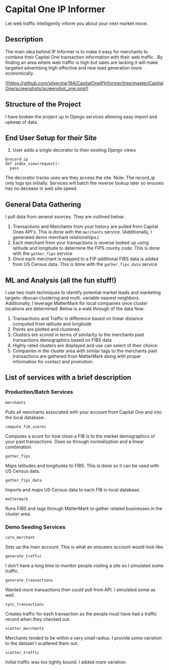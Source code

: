 # Capital One IP Informer
Let web traffic  intelligently inform you about your next market move.

## Description
The main idea behind IP Informer is to make it easy for merchants to combine their Capital One transaction information with their web traffic .
By finding an area where web traffic  is high but sales are lacking it will make targeted advertising high effective and new lead generation more economically.

[[https://github.com/silverstar194/CapitalOneIPInformer/tree/master/CapitalOne/screenshots/screenshot_one.png]]

## Structure  of the Project
I have broken the project up in Django services allowing easy import and upkeep of data.


## End User Setup for their Site
1. User adds a single decorator to their existing Django views
```
@record_ip
def index_view(request):
  pass
```
The decorator  tracks uses are they access the site. Note: The record_ip only logs ips initially. Services will batch the reverse lookup later so ensures has no decease in web site speed.


## General Data Gathering
I pull data from several sources. They are outlined below:
1. Transactions and Merchants from your history are pulled from Capital Ones API's. This is done with the ```merchants``` service. (Additionally, I generated demo merchant relationships.)
2. Each merchant from your transactions is reverse looked up using latitude and longitude to determine the FIPS county code. This is done with the ```gather_fips``` service
3. Once each merchant is mapped to a FIP additional FIBS data is added from US Census data. This is done with the ```gather_fips_data``` service

## ML and Analysis (all the fun stuff!)
I use two main techniques to identify potential market leads and marketing targets: dbscan clustering and multi. variable nearest neighbors. Additionally, I leverage MatterMark for local companies once cluster locations are determined. Below is a walk through of the data flow:

1. Transactions and Traffic is difference based on linear distance computed from latitude and longitude
2. Points are plotted and clustered.
3. Clusters are scored in terms of similarity to the merchants past transactions demographics based on FIBS data
4. Highly rated clusters are displayed and use can select of their choice.
5. Companies in the cluster area with similar tags to the merchants past transactions are gathered from MatterMark along with proper information for contact and promotion.

## List of services with a brief description

### Production/Batch Services

```merchants```

Pulls all merchants associated with your account from Capital One and into the local database.

```compute_fib_scores```

Computes a score for how close a FIB is to the market demographics of your past transactions. Does so through normalization and a linear combination.

```gather_fips```

Maps latitudes and longitudes to FIBS. This is done so it can be used with US Census data.

```gather_fips_data```

Imports and maps US Census data to each FIB in local database.

```mattermark```

Runs FIBS and tags through MatterMark to gather related businesses in the cluster area.


### Demo Seeding Services

```core_merchant```

Sets up the main account. This is what an ensusers  account would look like.

```generate_traffic```

I don't have a long time to monitor people visiting a site so I simulated some traffic.

```generate_transactions```

Wanted more transactions then could pull from API. I simulated some as well.

```sync_transactions```

Creates traffic for each transaction as the people must have had a traffic record when they checked out.

```scatter_merchants```

Merchants tended to be within a very small radius. I provide some variation to the dataset I scattered them out.

```scatter_traffic```

Initial traffic was too tightly bound. I added more variation.





